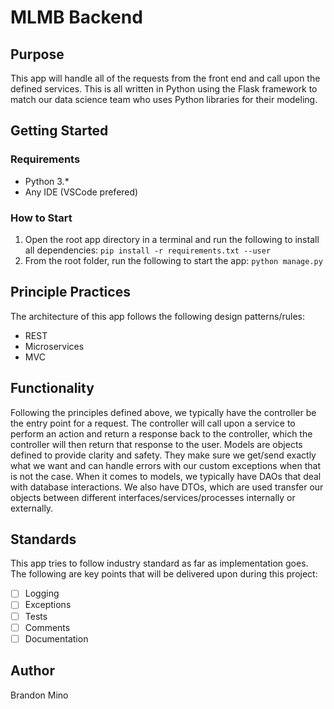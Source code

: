 # MLMB Backend

## Purpose
This app will handle all of the requests from the front end and call upon the defined services. This is all written in Python using the Flask framework to match our data science team who uses Python libraries for their modeling.

## Getting Started
### Requirements
* Python 3.*
* Any IDE (VSCode prefered)
### How to Start
1. Open the root app directory in a terminal and run the following to install all dependencies:
`pip install -r requirements.txt --user`
2. From the root folder, run the following to start the app: `python manage.py`

## Principle Practices
The architecture of this app follows the following design patterns/rules:
* REST
* Microservices
* MVC

## Functionality
Following the principles defined above, we typically have the controller be the entry point for a request. The controller will call upon a service to perform an action and return a response back to the controller, which the controller will then return that response to the user. Models are objects defined to provide clarity and safety. They make sure we get/send exactly what we want and can handle errors with our custom exceptions when that is not the case. When it comes to models, we typically have DAOs that deal with database interactions. We also have DTOs, which are used transfer our objects between different interfaces/services/processes internally or externally.

## Standards
This app tries to follow industry standard as far as implementation goes. The following are key points that will be delivered upon during this project:
- [ ] Logging
- [ ] Exceptions
- [ ] Tests
- [ ] Comments
- [ ] Documentation

## Author
Brandon Mino